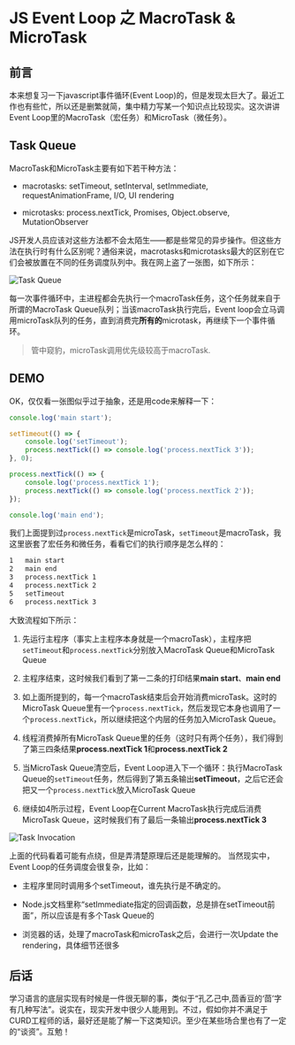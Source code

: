 # JS Event Loop 之 MacroTask & MicroTask

## 前言

本来想复习一下javascript事件循环(Event Loop)的，但是发现太巨大了。最近工作也有些忙，所以还是删繁就简，集中精力写某一个知识点比较现实。这次讲讲Event Loop里的MacroTask（宏任务）和MicroTask（微任务）。

## Task Queue

MacroTask和MicroTask主要有如下若干种方法：

* macrotasks: setTimeout, setInterval, setImmediate, requestAnimationFrame, I/O, UI rendering
  
* microtasks: process.nextTick, Promises, Object.observe, MutationObserver

JS开发人员应该对这些方法都不会太陌生——都是些常见的异步操作。但这些方法在执行时有什么区别呢？通俗来说，macrotasks和microtasks最大的区别在它们会被放置在不同的任务调度队列中。我在网上盗了一张图，如下所示：

![Task Queue][1]

每一次事件循环中，主进程都会先执行一个macroTask任务，这个任务就来自于所谓的MacroTask Queue队列；当该macroTask执行完后，Event loop会立马调用microTask队列的任务，直到消费完**所有的**microtask，再继续下一个事件循环。

> 管中窥豹，microTask调用优先级较高于macroTask.

## DEMO

OK，仅仅看一张图似乎过于抽象，还是用code来解释一下：

```javascript
console.log('main start');

setTimeout(() => {
    console.log('setTimeout');
    process.nextTick(() => console.log('process.nextTick 3'));
}, 0);

process.nextTick(() => {
    console.log('process.nextTick 1');
    process.nextTick(() => console.log('process.nextTick 2'));
});

console.log('main end');
```

我们上面提到过`process.nextTick`是microTask，`setTimeout`是macroTask，我这里嵌套了宏任务和微任务，看看它们的执行顺序是怎么样的：

```bash
1   main start
2   main end
3   process.nextTick 1
4   process.nextTick 2
5   setTimeout
6   process.nextTick 3
```

大致流程如下所示：

1. 先运行主程序（事实上主程序本身就是一个macroTask），主程序把`setTimeout`和`process.nextTick`分别放入MacroTask Queue和MicroTask Queue
   
2. 主程序结束，这时候我们看到了第一二条的打印结果**main start**、**main end**
   
3. 如上面所提到的，每一个macroTask结束后会开始消费microTask。这时的MicroTask Queue里有一个`process.nextTick`，然后发现它本身也调用了一个`process.nextTick`，所以继续把这个内层的任务加入MicroTask Queue。
   
4. 线程消费掉所有MicroTask Queue里的任务（这时只有两个任务），我们得到了第三四条结果**process.nextTick 1**和**process.nextTick 2**

5. 当MicroTask Queue清空后，Event Loop进入下一个循环：执行MacroTask Queue的`setTimeout`任务，然后得到了第五条输出**setTimeout**，之后它还会把又一个`process.nextTick`放入MicroTask Queue

6. 继续如4所示过程，Event Loop在Current MacroTask执行完成后消费MicroTask Queue，这时候我们有了最后一条输出**process.nextTick 3**

![Task Invocation][2]

上面的代码看着可能有点绕，但是弄清楚原理后还是能理解的。
当然现实中，Event Loop的任务调度会很复杂，比如：

* 主程序里同时调用多个setTimeout，谁先执行是不确定的。

* Node.js文档里称“setImmediate指定的回调函数，总是排在setTimeout前面”，所以应该是有多个Task Queue的

* 浏览器的话，处理了macroTask和microTask之后，会进行一次Update the rendering，具体细节还很多

## 后话

学习语言的底层实现有时候是一件很无聊的事，类似于“孔乙己中,茴香豆的‘茴’字有几种写法”。说实在，现实开发中很少人能用到。不过，假如你并不满足于CURD工程师的话，最好还是能了解一下这类知识。至少在某些场合里也有了一定的“谈资”。互勉！

[1]: https://upload-images.jianshu.io/upload_images/14368237-da841b8c2d5af5aa.jpg?imageMogr2/auto-orient/strip%7CimageView2/2/w/1240
[2]: https://upload-images.jianshu.io/upload_images/14368237-7f830747fc7f5358.png?imageMogr2/auto-orient/strip%7CimageView2/2/w/1240